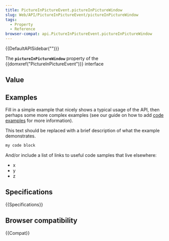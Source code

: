 ```yaml
---
title: PictureInPictureEvent.pictureInPictureWindow
slug: Web/API/PictureInPictureEvent/pictureInPictureWindow
tags:
  - Property
  - Reference
browser-compat: api.PictureInPictureEvent.pictureInPictureWindow
---
```

{{DefaultAPISidebar("")}}

The **`pictureInPictureWindow`** property of the {{domxref("PictureInPictureEvent")}} interface 

## Value



## Examples

Fill in a simple example that nicely shows a typical usage of the API, then perhaps some more complex examples (see our guide on how to add [code examples](/en-US/docs/MDN/Contribute/Structures/Code_examples) for more information).

This text should be replaced with a brief description of what the example demonstrates.

```js
my code block
```

And/or include a list of links to useful code samples that live elsewhere:

*   x
*   y
*   z

## Specifications

{{Specifications}}

## Browser compatibility

{{Compat}}


